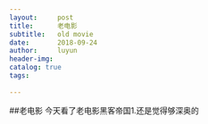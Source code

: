 ```yaml
---
layout:     post
title:      老电影
subtitle:   old movie
date:       2018-09-24
author:     luyun
header-img: 
catalog: true
tags:
   
---
```


##老电影
今天看了老电影黑客帝国1.还是觉得够深奥的
